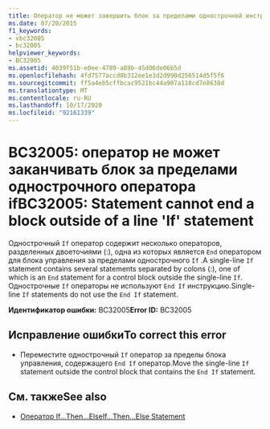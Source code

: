 ```yaml
---
title: Оператор не может завершить блок за пределами однострочной инструкции If
ms.date: 07/20/2015
f1_keywords:
- vbc32005
- bc32005
helpviewer_keywords:
- BC32005
ms.assetid: 4039f51b-e0ee-4789-a89b-45d06de06b5d
ms.openlocfilehash: 4fd7577accd0b312ee1e3d2d990d256514d5f5f6
ms.sourcegitcommit: ff5a4eb5cffbcac9521bc44a907a118cd7e8638d
ms.translationtype: MT
ms.contentlocale: ru-RU
ms.lasthandoff: 10/17/2020
ms.locfileid: "92161339"
---
```

# <a name="bc32005-statement-cannot-end-a-block-outside-of-a-line-if-statement"></a><span data-ttu-id="dcade-102">BC32005: оператор не может заканчивать блок за пределами однострочного оператора if</span><span class="sxs-lookup"><span data-stu-id="dcade-102">BC32005: Statement cannot end a block outside of a line 'If' statement</span></span>

<span data-ttu-id="dcade-103">Однострочный `If` оператор содержит несколько операторов, разделенных двоеточиями (:), одна из которых является `End` оператором для блока управления за пределами однострочного `If` .</span><span class="sxs-lookup"><span data-stu-id="dcade-103">A single-line `If` statement contains several statements separated by colons (:), one of which is an `End` statement for a control block outside the single-line `If`.</span></span> <span data-ttu-id="dcade-104">Однострочные `If` операторы не используют `End If` инструкцию.</span><span class="sxs-lookup"><span data-stu-id="dcade-104">Single-line `If` statements do not use the `End If` statement.</span></span>

 <span data-ttu-id="dcade-105">**Идентификатор ошибки:** BC32005</span><span class="sxs-lookup"><span data-stu-id="dcade-105">**Error ID:** BC32005</span></span>

## <a name="to-correct-this-error"></a><span data-ttu-id="dcade-106">Исправление ошибки</span><span class="sxs-lookup"><span data-stu-id="dcade-106">To correct this error</span></span>

- <span data-ttu-id="dcade-107">Переместите однострочный `If` оператор за пределы блока управления, содержащего `End If` оператор.</span><span class="sxs-lookup"><span data-stu-id="dcade-107">Move the single-line `If` statement outside the control block that contains the `End If` statement.</span></span>

## <a name="see-also"></a><span data-ttu-id="dcade-108">См. также</span><span class="sxs-lookup"><span data-stu-id="dcade-108">See also</span></span>

- [<span data-ttu-id="dcade-109">Оператор If…Then…Else</span><span class="sxs-lookup"><span data-stu-id="dcade-109">If...Then...Else Statement</span></span>](../statements/if-then-else-statement.md)
